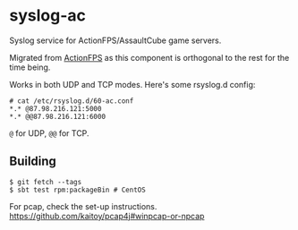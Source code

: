 # syslog-ac

Syslog service for ActionFPS/AssaultCube game servers.

Migrated from <a href="https://github.com/ScalaWilliam/ActionFPS">ActionFPS</a> as this component is orthogonal to the
rest for the time being.

Works in both UDP and TCP modes. Here's some rsyslog.d config:

```
# cat /etc/rsyslog.d/60-ac.conf
*.* @87.98.216.121:5000
*.* @@87.98.216.121:6000
```

`@` for UDP, `@@` for TCP.

## Building

```
$ git fetch --tags
$ sbt test rpm:packageBin # CentOS
```

For pcap, check the set-up instructions. 
https://github.com/kaitoy/pcap4j#winpcap-or-npcap
